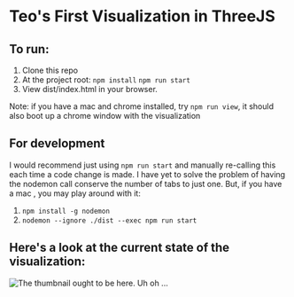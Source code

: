 # Teo's First Visualization in ThreeJS

## To run:
1. Clone this repo
2. At the project root: `npm install`
`npm run start`
3. View dist/index.html in your browser.

Note: if you have a mac and chrome installed, try 
`npm run view`, it should also boot up a chrome window with the visualization

## For development
I would recommend just using `npm run start` and manually re-calling this 
each time a code change is made. I have yet to solve the problem of having the 
nodemon call conserve the number of tabs to just one. But, if you have a mac
, you may play around with it:
1. `npm install -g nodemon` 
2. `nodemon --ignore ./dist --exec npm run start`

## Here's a look at the current state of the visualization:
![The thumbnail ought to be here. Uh oh ...](thumbnails/FirstVisualization_Thumbnail2.gif)

